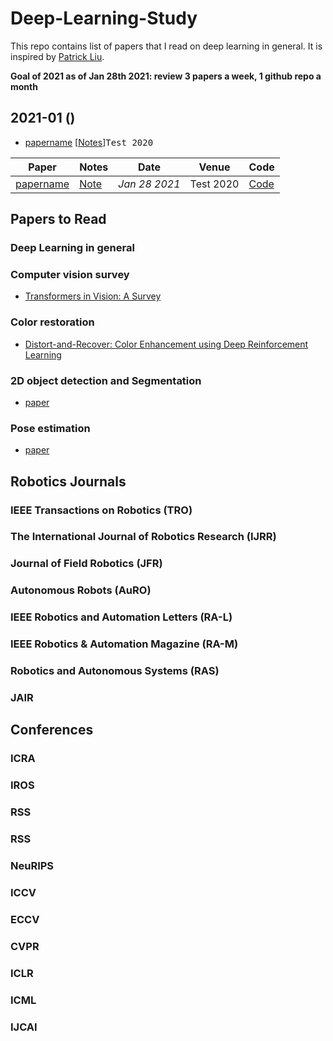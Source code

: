 # Deep-Learning-Study
This repo contains list of papers that I read on deep learning in general. It is inspired by [Patrick Liu](https://github.com/jungseokhong/Learning-Deep-Learning/).

**Goal of 2021 as of Jan 28th 2021: review 3 papers a week, 1 github repo a month**

## 2021-01 ()
- [papername]() [[Notes]()]<kbd>Test 2020</kbd>

|Paper|Notes|Date|Venue|Code|
|---|---|---|---|---|
|[papername]()|[Note]()| _Jan 28 2021_ | Test 2020 | [Code]()|

## Papers to Read
 
### Deep Learning in general

### Computer vision survey
- [Transformers in Vision: A Survey](https://arxiv.org/pdf/2101.01169.pdf)

### Color restoration
- [Distort-and-Recover: Color Enhancement using Deep Reinforcement Learning](https://openaccess.thecvf.com/content_cvpr_2018/papers/Park_Distort-and-Recover_Color_Enhancement_CVPR_2018_paper.pdf)

### 2D object detection and Segmentation
- [paper](link)
### Pose estimation
- [paper](link)

## Robotics Journals

### IEEE Transactions on Robotics (TRO)
### The International Journal of Robotics Research (IJRR)
### Journal of Field Robotics	(JFR)
### Autonomous Robots (AuRO)
### IEEE Robotics and Automation Letters (RA-L)
### IEEE Robotics & Automation Magazine	(RA-M)
### Robotics and Autonomous Systems	(RAS)
### JAIR

## Conferences
### ICRA
### IROS
### RSS
### RSS
### NeuRIPS
### ICCV
### ECCV
### CVPR
### ICLR
### ICML
### IJCAI










